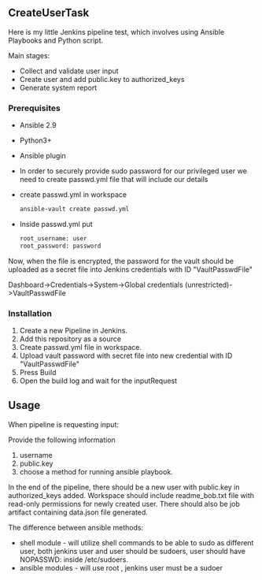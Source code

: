 
## CreateUserTask
Here is my little Jenkins pipeline test, which involves using Ansible Playbooks and Python script.


Main stages:
* Collect and validate user input
* Create user and add public.key to authorized_keys
* Generate system report


### Prerequisites

* Ansible 2.9 
* Python3+
* Ansible plugin

* In order to securely provide sudo password for our privileged user we need to create passwd.yml file that will include our details 

* create passwd.yml in workspace
  ```sh
  ansible-vault create passwd.yml
  ```

* Inside passwd.yml put 
  ```sh
  root_username: user
  root_password: password
  ```

Now, when the file is encrypted, the password for the vault should be uploaded as a secret file into Jenkins credentials with ID "VaultPasswdFile"

Dashboard->Credentials->System->Global credentials (unrestricted)->VaultPasswdFile

### Installation

1. Create a new Pipeline in Jenkins.
2. Add this repository as a source
3. Create passwd.yml file in workspace.
4. Upload vault password with secret file into new credential with ID "VaultPasswdFile"
3. Press Build
4. Open the build log and wait for the inputRequest

## Usage

When pipeline is requesting input: 

Provide the following information
1. username 
2. public.key 
3. choose a method for running ansible playbook.

In the end of the pipeline, there should be a new user with public.key in authorized_keys added.
Workspace should include readme_bob.txt file with read-only permissions for newly created user.
There should also be job artifact containing data.json file generated.

The difference between ansible methods: 
* shell module - will utilize shell commands to be able to sudo as different user, both jenkins user and user should be sudoers, user should have NOPASSWD: inside /etc/sudoers.
* ansible modules - will use root , jenkins user must be a sudoer


